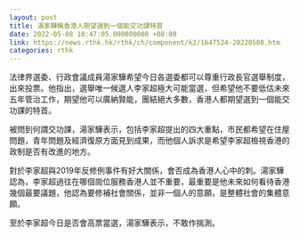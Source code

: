```yaml
---
layout: post
title: 湯家驊稱香港人期望選到一個能交功課特首
date: 2022-05-08 10:47:05.000000000 +08:00
link: https://news.rthk.hk/rthk/ch/component/k2/1647524-20220508.htm
categories: rthk
---
```


法律界選委、行政會議成員湯家驊希望今日各選委都可以尊重行政長官選舉制度，出來投票。他指出，選舉唯一候選人李家超極大可能當選，但希望他不要低估未來五年管治工作，期望他可以廣納賢能，團結絕大多數，香港人都期望選到一個能交功課的特首。

被問到何謂交功課，湯家驊表示，包括李家超提出的四大重點，市民都希望在住屋問題，青年問題及經濟復原方面見到成果，而他個人訴求是希望李家超檢視香港的政制是否有改進的地方。

對於李家超與2019年反修例事件有好大關係，會否成為香港人心中的刺。湯家驊認為，李家超過往在哪個崗位服務香港人並不重要，最重要是他未來如何看待香港幾個最要議題，他認為要修補社會關係，並非一個人的意願，是整體社會的集體意願。

至於李家超今日是否會高票當選，湯家驊表示，不敢作揣測。
